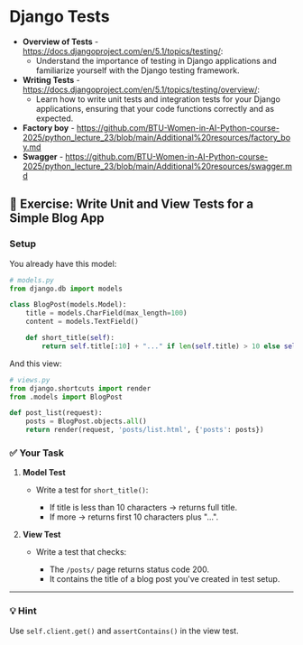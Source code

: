 # Django Tests

- **Overview of Tests** - https://docs.djangoproject.com/en/5.1/topics/testing/:
  - Understand the importance of testing in Django applications and familiarize yourself with the Django testing framework.
- **Writing Tests** - https://docs.djangoproject.com/en/5.1/topics/testing/overview/:
  - Learn how to write unit tests and integration tests for your Django applications, ensuring that your code functions correctly and as expected.
- **Factory boy** - https://github.com/BTU-Women-in-AI-Python-course-2025/python_lecture_23/blob/main/Additional%20resources/factory_boy.md
- **Swagger** - https://github.com/BTU-Women-in-AI-Python-course-2025/python_lecture_23/blob/main/Additional%20resources/swagger.md
  
## 📝 Exercise: Write Unit and View Tests for a Simple Blog App

### Setup

You already have this model:

```python
# models.py
from django.db import models

class BlogPost(models.Model):
    title = models.CharField(max_length=100)
    content = models.TextField()

    def short_title(self):
        return self.title[:10] + "..." if len(self.title) > 10 else self.title
```

And this view:

```python
# views.py
from django.shortcuts import render
from .models import BlogPost

def post_list(request):
    posts = BlogPost.objects.all()
    return render(request, 'posts/list.html', {'posts': posts})
```

### ✅ Your Task

1. **Model Test**

   * Write a test for `short_title()`:

     * If title is less than 10 characters → returns full title.
     * If more → returns first 10 characters plus "...".

2. **View Test**

   * Write a test that checks:

     * The `/posts/` page returns status code 200.
     * It contains the title of a blog post you've created in test setup.

---

### 💡 Hint

Use `self.client.get()` and `assertContains()` in the view test.
